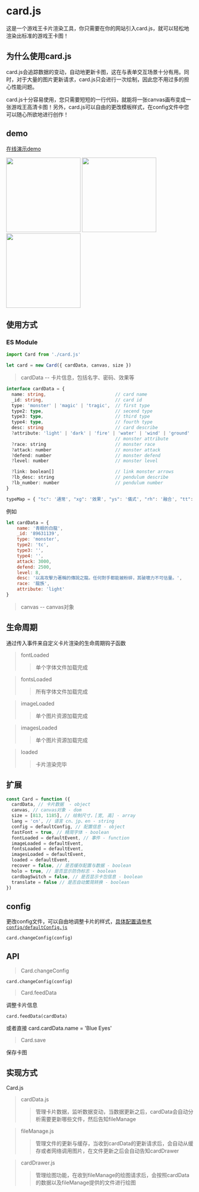# card.js

这是一个游戏王卡片渲染工具，你只需要在你的网站引入card.js，就可以轻松地渲染出标准的游戏王卡图！

## 为什么使用card.js

card.js会追踪数据的变动，自动地更新卡图，这在与表单交互场景十分有用。同时，对于大量的图片更新请求，card.js只会进行一次绘制，因此您不用过多的担心性能问题。

card.js十分容易使用，您只需要短短的一行代码，就能将一张canvas画布变成一张游戏王高清卡图！另外，card.js可以自由的更改模板样式，在config文件中您可以随心所欲地进行创作！

## demo
[在线演示demo](https://ymssx.gitee.io/ygo)

<div align=left>
    <img src="https://gitee.com/ymssx/yugioh-card/raw/master/demo/demoCn.jpg" height="200" />
    <img src="https://gitee.com/ymssx/yugioh-card/raw/master/demo/demoJp.jpg" height="200" />
    <img src="https://gitee.com/ymssx/yugioh-card/raw/master/demo/demoEn.jpg" height="200" />
</div>

## 使用方式
### ES Module

```javascript
import Card from './card.js'

let card = new Card({ cardData, canvas, size })
```

> cardData -- 卡片信息，包括名字、密码、效果等
```typescript
interface cardData = {
  name: string,                          // card name
  _id: string,                           // card id
  type: 'monster' | 'magic' | 'tragic',  // first type
  type2: type,                           // secend type
  type3: type,                           // third type
  type4: type,                           // fourth type
  desc: string                           // card describe
  ?attribute: 'light' | 'dark' | 'fire' | 'water' | 'wind' | 'ground' | 'god'
                                         // monster attribute
  ?race: string                          // monster race
  ?attack: number                        // monster attack
  ?defend: number                        // monster defend
  ?level: number                         // monster level

  ?link: boolean[]                       // link monster arrows
  ?lb_desc: string                       // pendulum describe
  ?lb_number: number                     // pendulum number
}

typeMap = { "tc": '通常', "xg": '效果', "ys": '儀式', "rh": '融合', "tt": '同調', "cl": '超量', "lb": '靈擺', "lj": '連接', "ec": '二重', "tz": '調整', "tm": '同盟', "tk": '卡通', "lh": '靈魂', "fz": '反轉', "ts": '特殊召喚', "zb": '裝備', "sg": '速攻', "cd": '場地', "fj": '反擊', "yx": '永續' }
```
  
例如 

```javascript
let cardData = { 
    name: '青眼的白龍',
    _id: '89631139',
    type: 'monster',
    type2: 'tc',
    type3: '',
    type4: '',
    attack: 3000,
    defend: 2500,
    level: 8,
    desc: '以高攻擊力著稱的傳說之龍。任何對手都能被粉碎，其破壞力不可估量。',
    race: '龍族',
    attribute: 'light' 
}
```
  
> canvas -- canvas对象

 ## 生命周期
 通过传入事件来自定义卡片渲染的生命周期钩子函数

 > fontLoaded
 >> 单个字体文件加载完成
 
 > fontsLoaded
 >> 所有字体文件加载完成

 > imageLoaded
 >> 单个图片资源加载完成

 > imagesLoaded
 >> 单个图片资源加载完成

 > loaded
 >> 卡片渲染完毕
 
 ## 扩展
 
```javascript
const Card = function ({
  cardData, // 卡片数据  - object
  canvas, // canvas对象 - dom
  size = [813, 1185], // 绘制尺寸，[宽, 高] - array
  lang = 'cn', // 语言 cn、jp、en - string
  config = defaultConfig, // 配置信息 - object
  fastFont = true, // 精简字体 - boolean
  fontLoaded = defaultEvent, // 事件 - function
  imageLoaded = defaultEvent,
  fontsLoaded = defaultEvent,
  imagesLoaded = defaultEvent,
  loaded = defaultEvent,
  recover = false, // 是否缓存配置与数据 - boolean
  holo = true, // 是否显示防伪标志 - boolean
  cardbagSwitch = false, // 是否显示卡包信息 - boolean
  translate = false // 是否自动繁简转换 - boolean
})
```
 
## config
更改config文件，可以自由地调整卡片的样式，[具体配置请参考`config/defaultConfig.js`](https://gitee.com/ymssx/cardjs/tree/master/config)

`card.changeConfig(config)`

## API
> Card.changeConfig

`card.changeConfig(config)`

> Card.feedData

调整卡片信息

`card.feedData(cardData)`

或者直接
card.cardData.name = 'Blue Eyes'

> Card.save

保存卡图

## 实现方式

Card.js

> cardData.js 
>> 管理卡片数据，监听数据变动，当数据更新之后，cardData会自动分析需要更新哪些文件，然后告知fileManage

> fileManage.js
>> 管理文件的更新与缓存，当收到cardData的更新请求后，会自动从缓存或者网络调用图片，在文件更新之后会自动告知cardDrawer

> cardDrawer.js
>> 管理绘图功能，在收到fileManage的绘图请求后，会按照cardData的数据以及fileManage提供的文件进行绘图
 
